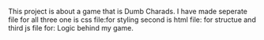 This project is about a game that is Dumb Charads.
I have made seperate file for all three one is css file:for styling second is html file: for structue and third js file for: Logic behind my game.
